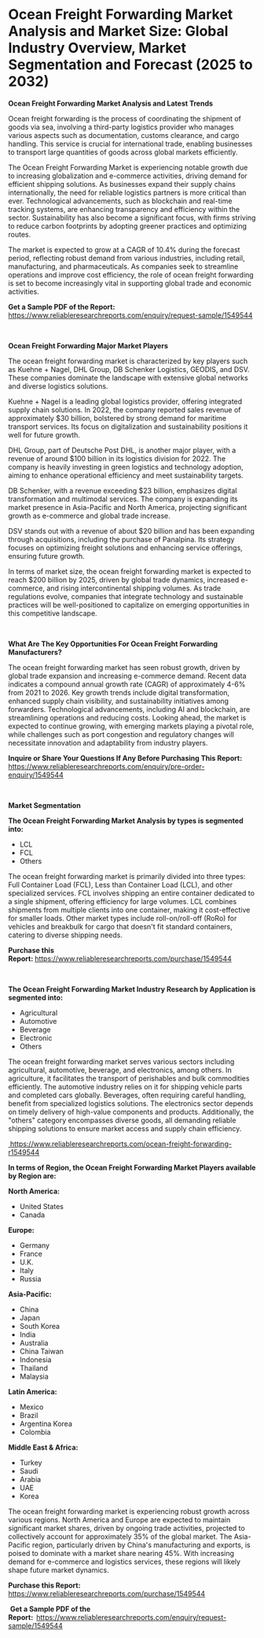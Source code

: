 <p><h1>Ocean Freight Forwarding Market Analysis and Market Size: Global Industry Overview, Market Segmentation and Forecast (2025 to 2032)</h1></p><p><strong>Ocean Freight Forwarding Market Analysis and Latest Trends</strong></p>
<p><p>Ocean freight forwarding is the process of coordinating the shipment of goods via sea, involving a third-party logistics provider who manages various aspects such as documentation, customs clearance, and cargo handling. This service is crucial for international trade, enabling businesses to transport large quantities of goods across global markets efficiently.</p><p>The Ocean Freight Forwarding Market is experiencing notable growth due to increasing globalization and e-commerce activities, driving demand for efficient shipping solutions. As businesses expand their supply chains internationally, the need for reliable logistics partners is more critical than ever. Technological advancements, such as blockchain and real-time tracking systems, are enhancing transparency and efficiency within the sector. Sustainability has also become a significant focus, with firms striving to reduce carbon footprints by adopting greener practices and optimizing routes.</p><p>The market is expected to grow at a CAGR of 10.4% during the forecast period, reflecting robust demand from various industries, including retail, manufacturing, and pharmaceuticals. As companies seek to streamline operations and improve cost efficiency, the role of ocean freight forwarding is set to become increasingly vital in supporting global trade and economic activities.</p></p>
<p><strong>Get a Sample PDF of the Report:&nbsp;</strong> <a href="https://www.reliableresearchreports.com/enquiry/request-sample/1549544?utm_campaign=2208&utm_medium=2&utm_source=Github&utm_content=ia&utm_term=20042025&utm_id=ocean-freight-forwarding">https://www.reliableresearchreports.com/enquiry/request-sample/1549544</a></p>
<p>&nbsp;</p>
<p><strong>Ocean Freight Forwarding Major Market Players</strong></p>
<p><p>The ocean freight forwarding market is characterized by key players such as Kuehne + Nagel, DHL Group, DB Schenker Logistics, GEODIS, and DSV. These companies dominate the landscape with extensive global networks and diverse logistics solutions.</p><p>Kuehne + Nagel is a leading global logistics provider, offering integrated supply chain solutions. In 2022, the company reported sales revenue of approximately $30 billion, bolstered by strong demand for maritime transport services. Its focus on digitalization and sustainability positions it well for future growth.</p><p>DHL Group, part of Deutsche Post DHL, is another major player, with a revenue of around $100 billion in its logistics division for 2022. The company is heavily investing in green logistics and technology adoption, aiming to enhance operational efficiency and meet sustainability targets.</p><p>DB Schenker, with a revenue exceeding $23 billion, emphasizes digital transformation and multimodal services. The company is expanding its market presence in Asia-Pacific and North America, projecting significant growth as e-commerce and global trade increase.</p><p>DSV stands out with a revenue of about $20 billion and has been expanding through acquisitions, including the purchase of Panalpina. Its strategy focuses on optimizing freight solutions and enhancing service offerings, ensuring future growth.</p><p>In terms of market size, the ocean freight forwarding market is expected to reach $200 billion by 2025, driven by global trade dynamics, increased e-commerce, and rising intercontinental shipping volumes. As trade regulations evolve, companies that integrate technology and sustainable practices will be well-positioned to capitalize on emerging opportunities in this competitive landscape.</p></p>
<p>&nbsp;</p>
<p><strong>What Are The Key Opportunities For Ocean Freight Forwarding Manufacturers?</strong></p>
<p><p>The ocean freight forwarding market has seen robust growth, driven by global trade expansion and increasing e-commerce demand. Recent data indicates a compound annual growth rate (CAGR) of approximately 4-6% from 2021 to 2026. Key growth trends include digital transformation, enhanced supply chain visibility, and sustainability initiatives among forwarders. Technological advancements, including AI and blockchain, are streamlining operations and reducing costs. Looking ahead, the market is expected to continue growing, with emerging markets playing a pivotal role, while challenges such as port congestion and regulatory changes will necessitate innovation and adaptability from industry players.</p></p>
<p><strong>Inquire or Share Your Questions If Any Before Purchasing This Report:</strong> <a href="https://www.reliableresearchreports.com/enquiry/pre-order-enquiry/1549544?utm_campaign=2208&utm_medium=2&utm_source=Github&utm_content=ia&utm_term=20042025&utm_id=ocean-freight-forwarding">https://www.reliableresearchreports.com/enquiry/pre-order-enquiry/1549544</a></p>
<p>&nbsp;</p>
<p><strong>Market Segmentation</strong></p>
<p><strong>The Ocean Freight Forwarding Market Analysis by types is segmented into:</strong></p>
<p><ul><li>LCL</li><li>FCL</li><li>Others</li></ul></p>
<p><p>The ocean freight forwarding market is primarily divided into three types: Full Container Load (FCL), Less than Container Load (LCL), and other specialized services. FCL involves shipping an entire container dedicated to a single shipment, offering efficiency for large volumes. LCL combines shipments from multiple clients into one container, making it cost-effective for smaller loads. Other market types include roll-on/roll-off (RoRo) for vehicles and breakbulk for cargo that doesn't fit standard containers, catering to diverse shipping needs.</p></p>
<p><strong>Purchase this Report:&nbsp;</strong><a href="https://www.reliableresearchreports.com/purchase/1549544?utm_campaign=2208&utm_medium=2&utm_source=Github&utm_content=ia&utm_term=20042025&utm_id=ocean-freight-forwarding">https://www.reliableresearchreports.com/purchase/1549544</a></p>
<p>&nbsp;</p>
<p><strong>The Ocean Freight Forwarding Market Industry Research by Application is segmented into:</strong></p>
<p><ul><li>Agricultural</li><li>Automotive</li><li>Beverage</li><li>Electronic</li><li>Others</li></ul></p>
<p><p>The ocean freight forwarding market serves various sectors including agricultural, automotive, beverage, and electronics, among others. In agriculture, it facilitates the transport of perishables and bulk commodities efficiently. The automotive industry relies on it for shipping vehicle parts and completed cars globally. Beverages, often requiring careful handling, benefit from specialized logistics solutions. The electronics sector depends on timely delivery of high-value components and products. Additionally, the "others" category encompasses diverse goods, all demanding reliable shipping solutions to ensure market access and supply chain efficiency.</p></p>
<p><a href="https://www.reliableresearchreports.com/ocean-freight-forwarding-r1549544?utm_campaign=2208&utm_medium=2&utm_source=Github&utm_content=ia&utm_term=20042025&utm_id=ocean-freight-forwarding">&nbsp;https://www.reliableresearchreports.com/ocean-freight-forwarding-r1549544</a></p>
<p><strong>In terms of Region, the Ocean Freight Forwarding Market Players available by Region are:</strong></p>
<p>
    <p> <strong> North America: </strong>
        <ul>
            <li>United States</li>
            <li>Canada</li>
        </ul>
        </p> 
    <p> <strong> Europe: </strong>
        <ul>
            <li>Germany</li>
            <li>France</li>
            <li>U.K.</li>
            <li>Italy</li>
            <li>Russia</li>
        </ul>
        </p> 
    <p> <strong> Asia-Pacific: </strong>
        <ul>
            <li>China</li>
            <li>Japan</li>
            <li>South Korea</li>
            <li>India</li>
            <li>Australia</li>
            <li>China Taiwan</li>
            <li>Indonesia</li>
            <li>Thailand</li>
            <li>Malaysia</li>
        </ul>
        </p> 
    <p> <strong> Latin America: </strong>
        <ul>
            <li>Mexico</li>
            <li>Brazil</li>
            <li>Argentina Korea</li>
            <li>Colombia</li>
        </ul>
        </p> 
    <p> <strong> Middle East & Africa: </strong>
        <ul>
            <li>Turkey</li>
            <li>Saudi</li>
            <li>Arabia</li>
            <li>UAE</li>
            <li>Korea</li>
        </ul>
    </p>
    </p>
<p><p>The ocean freight forwarding market is experiencing robust growth across various regions. North America and Europe are expected to maintain significant market shares, driven by ongoing trade activities, projected to collectively account for approximately 35% of the global market. The Asia-Pacific region, particularly driven by China's manufacturing and exports, is poised to dominate with a market share nearing 45%. With increasing demand for e-commerce and logistics services, these regions will likely shape future market dynamics.</p></p>
<p><strong>Purchase this Report: </strong><a href="https://www.reliableresearchreports.com/purchase/1549544?utm_campaign=2208&utm_medium=2&utm_source=Github&utm_content=ia&utm_term=20042025&utm_id=ocean-freight-forwarding">https://www.reliableresearchreports.com/purchase/1549544</a></p>
<p>&nbsp;<strong>Get a Sample PDF of the Report:&nbsp;&nbsp;</strong><a href="https://www.reliableresearchreports.com/enquiry/request-sample/1549544?utm_campaign=2208&utm_medium=2&utm_source=Github&utm_content=ia&utm_term=20042025&utm_id=ocean-freight-forwarding">https://www.reliableresearchreports.com/enquiry/request-sample/1549544</a></p>
<p><strong></strong></p>
<p><p></p><p></p><p></p></p>